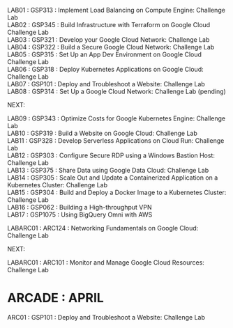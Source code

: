 LAB01 : GSP313 : Implement Load Balancing on Compute Engine: Challenge Lab  
LAB02 : GSP345 : Build Infrastructure with Terraform on Google Cloud Challenge Lab   
LAB03 : GSP321 : Develop your Google Cloud Network: Challenge Lab  
LAB04 : GSP322 : Build a Secure Google Cloud Network: Challenge Lab    
LAB05 : GSP315 : Set Up an App Dev Environment on Google Cloud Challenge Lab    
LAB06 : GSP318 : Deploy Kubernetes Applications on Google Cloud: Challenge Lab   
LAB07 : GSP101 : Deploy and Troubleshoot a Website: Challenge Lab    
LAB08 : GSP314 : Set Up a Google Cloud Network: Challenge Lab  (pending)

NEXT:

LAB09 : GSP343 : Optimize Costs for Google Kubernetes Engine: Challenge Lab     
LAB10 : GSP319 : Build a Website on Google Cloud: Challenge Lab   
LAB11 : GSP328 : Develop Serverless Applications on Cloud Run: Challenge Lab   
LAB12 : GSP303 : Configure Secure RDP using a Windows Bastion Host: Challenge Lab  
LAB13 : GSP375 : Share Data using Google Data Cloud: Challenge Lab   
LAB14 : GSP305 : Scale Out and Update a Containerized Application on a Kubernetes Cluster: Challenge Lab   
LAB15 : GSP304 : Build and Deploy a Docker Image to a Kubernetes Cluster: Challenge Lab   
LAB16 : GSP062 : Building a High-throughput VPN   
LAB17 : GSP1075 : Using BigQuery Omni with AWS   




LABARC01 : ARC124 : Networking Fundamentals on Google Cloud: Challenge Lab   

NEXT:

LABARC01 : ARC101 : Monitor and Manage Google Cloud Resources: Challenge Lab   

ARCADE : APRIL
================

ARC01 : GSP101 : Deploy and Troubleshoot a Website: Challenge Lab  




